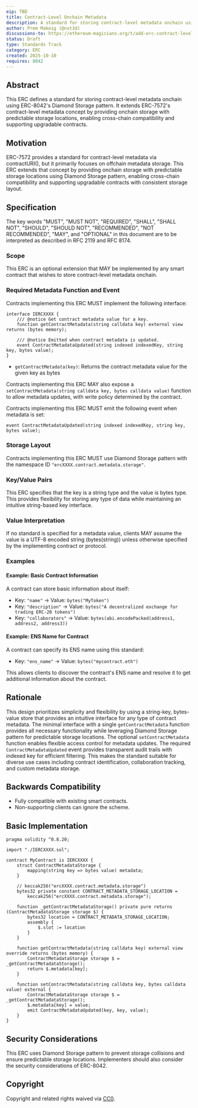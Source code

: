 ```yaml
---
eip: TBD
title: Contract-Level Onchain Metadata
description: A standard for storing contract-level metadata onchain using Diamond Storage pattern for predictable storage locations.
author: Prem Makeig (@nxt3d)
discussions-to: https://ethereum-magicians.org/t/add-erc-contract-level-metadata-with-diamond-storage/25819
status: Draft
type: Standards Track
category: ERC
created: 2025-10-10
requires: 8042
---
```


## Abstract

This ERC defines a standard for storing contract-level metadata onchain using ERC-8042's Diamond Storage pattern. It extends ERC-7572's contract-level metadata concept by providing onchain storage with predictable storage locations, enabling cross-chain compatibility and supporting upgradable contracts.

## Motivation

ERC-7572 provides a standard for contract-level metadata via contractURI(), but it primarily focuses on offchain metadata storage. This ERC extends that concept by providing onchain storage with predictable storage locations using Diamond Storage pattern, enabling cross-chain compatibility and supporting upgradable contracts with consistent storage layout.

## Specification

The key words "MUST", "MUST NOT", "REQUIRED", "SHALL", "SHALL NOT", "SHOULD", "SHOULD NOT", "RECOMMENDED", "NOT RECOMMENDED", "MAY", and "OPTIONAL" in this document are to be interpreted as described in RFC 2119 and RFC 8174.

### Scope

This ERC is an optional extension that MAY be implemented by any smart contract that wishes to store contract-level metadata onchain.

### Required Metadata Function and Event

Contracts implementing this ERC MUST implement the following interface:

```solidity
interface IERCXXXX {
    /// @notice Get contract metadata value for a key.
    function getContractMetadata(string calldata key) external view returns (bytes memory);
    
    /// @notice Emitted when contract metadata is updated.
    event ContractMetadataUpdated(string indexed indexedKey, string key, bytes value);
}
```

- `getContractMetadata(key)`: Returns the contract metadata value for the given key as bytes

Contracts implementing this ERC MAY also expose a `setContractMetadata(string calldata key, bytes calldata value)` function to allow metadata updates, with write policy determined by the contract.

Contracts implementing this ERC MUST emit the following event when metadata is set:

```solidity
event ContractMetadataUpdated(string indexed indexedKey, string key, bytes value);
```

### Storage Layout

Contracts implementing this ERC MUST use Diamond Storage pattern with the namespace ID `"ercXXXX.contract.metadata.storage"`.

### Key/Value Pairs

This ERC specifies that the key is a string type and the value is bytes type. This provides flexibility for storing any type of data while maintaining an intuitive string-based key interface.

### Value Interpretation

If no standard is specified for a metadata value, clients MAY assume the value is a UTF-8 encoded string (bytes(string)) unless otherwise specified by the implementing contract or protocol.

### Examples

#### Example: Basic Contract Information

A contract can store basic information about itself:

- Key: `"name"` → Value: `bytes("MyToken")`
- Key: `"description"` → Value: `bytes("A decentralized exchange for trading ERC-20 tokens")`
- Key: `"collaborators"` → Value: `bytes(abi.encodePacked(address1, address2, address3))`

#### Example: ENS Name for Contract

A contract can specify its ENS name using this standard:

- Key: `"ens_name"` → Value: `bytes("mycontract.eth")`

This allows clients to discover the contract's ENS name and resolve it to get additional information about the contract.


## Rationale

This design prioritizes simplicity and flexibility by using a string-key, bytes-value store that provides an intuitive interface for any type of contract metadata. The minimal interface with a single `getContractMetadata` function provides all necessary functionality while leveraging Diamond Storage pattern for predictable storage locations. The optional `setContractMetadata` function enables flexible access control for metadata updates. The required `ContractMetadataUpdated` event provides transparent audit trails with indexed key for efficient filtering. This makes the standard suitable for diverse use cases including contract identification, collaboration tracking, and custom metadata storage.

## Backwards Compatibility

- Fully compatible with existing smart contracts.
- Non-supporting clients can ignore the scheme.

## Basic Implementation

```solidity
pragma solidity ^0.8.20;

import "./IERCXXXX.sol";

contract MyContract is IERCXXXX {
    struct ContractMetadataStorage {
        mapping(string key => bytes value) metadata;
    }

    // keccak256("ercXXXX.contract.metadata.storage")
    bytes32 private constant CONTRACT_METADATA_STORAGE_LOCATION =
        keccak256("ercXXXX.contract.metadata.storage");

    function _getContractMetadataStorage() private pure returns (ContractMetadataStorage storage $) {
        bytes32 location = CONTRACT_METADATA_STORAGE_LOCATION;
        assembly {
            $.slot := location
        }
    }

    function getContractMetadata(string calldata key) external view override returns (bytes memory) {
        ContractMetadataStorage storage $ = _getContractMetadataStorage();
        return $.metadata[key];
    }

    function setContractMetadata(string calldata key, bytes calldata value) external {
        ContractMetadataStorage storage $ = _getContractMetadataStorage();
        $.metadata[key] = value;
        emit ContractMetadataUpdated(key, key, value);
    }
}
```

## Security Considerations

This ERC uses Diamond Storage pattern to prevent storage collisions and ensure predictable storage locations. Implementers should also consider the security considerations of ERC-8042.

## Copyright

Copyright and related rights waived via [CC0](../LICENSE.md).